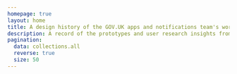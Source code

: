 ```yaml
---
homepage: true
layout: home
title: A design history of the GOV.UK apps and notifications team's work
description: A record of the prototypes and user research insights from the team looking at a GOV.UK app and notifications.
pagination:
  data: collections.all
  reverse: true
  size: 50
---
```

